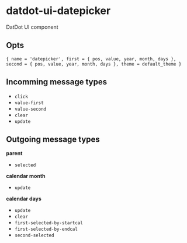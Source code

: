 # datdot-ui-datepicker
DatDot UI component

Opts
---
`{ name = 'datepicker', first = { pos, value, year, month, days }, second = { pos, value, year, month, days }, theme = default_theme }`


Incomming message types
---

- `click`
- `value-first`
- `value-second`
- `clear`
- `update`

Outgoing message types
---

**parent**
- `selected`

**calendar month**
- `update`

**calendar days**
- `update`
- `clear`
- `first-selected-by-startcal`
- `first-selected-by-endcal`
- `second-selected`
